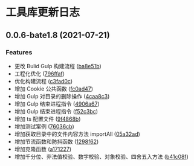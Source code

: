 # 工具库更新日志

## 0.0.6-bate1.8 (2021-07-21)


### Features

* 更改 Bulid Gulp 构建流程 ([ba8e51b](https://github.com/DesBisous/vite-tools/commit/ba8e51b97510ab84a39399d1797bf348e7ae7db6))
* 工程化优化 ([796ffaf](https://github.com/DesBisous/vite-tools/commit/796ffafee5ed23f9eb94750fa88e048e5acff7d5))
* 优化构建流程 ([c3fad0c](https://github.com/DesBisous/vite-tools/commit/c3fad0c9e771a087efee7706a45fe995b4260965))
* 增加 Cookie 公共函数 ([fc0ad47](https://github.com/DesBisous/vite-tools/commit/fc0ad475d12c5127679c68fd11226488299840c3))
* 增加 Gulp 对目录的删除操作 ([4caa8c3](https://github.com/DesBisous/vite-tools/commit/4caa8c3c5c6249039ad0f7e96043558050fda972))
* 增加 Gulp 结束进程指令 ([4906a67](https://github.com/DesBisous/vite-tools/commit/4906a6797bf6cc8287cc8036d949cb9bbbc11eac))
* 增加 Gulp 结束进程指令 ([f52c3bc](https://github.com/DesBisous/vite-tools/commit/f52c3bc38efde20df9ea73e70a6511080d880bae))
* 增加 ts 配置文件 ([9f4868b](https://github.com/DesBisous/vite-tools/commit/9f4868bae9eb351d3235376cf2dbc15ee0e22650))
* 增加测试案例 ([76036cb](https://github.com/DesBisous/vite-tools/commit/76036cbdb8afa4c9bbf2f5d05d24480bfccdbaee))
* 增加获取目录中的文件内容方法 importAll ([05a32ad](https://github.com/DesBisous/vite-tools/commit/05a32adbc42e2294cf230c66377f7e6988bb1409))
* 增加节流函数和防抖函数 ([1298f62](https://github.com/DesBisous/vite-tools/commit/1298f6232f3d9b9d53797acfee2a1d6f2e1f79df))
* 增加克隆函数 ([a171227](https://github.com/DesBisous/vite-tools/commit/a17122797ac24c3b6e590af813d9eebfdebe40ae))
* 增加千分位、非法值校验、数字校验、对象校验、四舍五入方法 ([b41c08f](https://github.com/DesBisous/vite-tools/commit/b41c08fc6f3ca9c1fe55e2c7edf1cd83d20fd54e))



